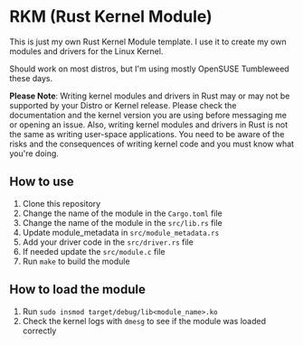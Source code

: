 # RKM (Rust Kernel Module)

This is just my own Rust Kernel Module template.
I use it to create my own modules and drivers for the Linux Kernel.

Should work on most distros, but I'm using mostly OpenSUSE Tumbleweed these days.

**Please Note**: Writing kernel modules and drivers in Rust may or may not be
supported by your Distro or Kernel release. Please check the documentation
and the kernel version you are using before messaging me or opening an issue.
Also, writing kernel modules and drivers in Rust is not the same as writing
user-space applications. You need to be aware of the risks and the consequences
of writing kernel code and you must know what you're doing.

## How to use

1. Clone this repository
2. Change the name of the module in the `Cargo.toml` file
3. Change the name of the module in the `src/lib.rs` file
4. Update module_metadata in `src/module_metadata.rs`
5. Add your driver code in the `src/driver.rs` file
6. If needed update the `src/module.c` file
7. Run `make` to build the module

## How to load the module

1. Run `sudo insmod target/debug/lib<module_name>.ko`
2. Check the kernel logs with `dmesg` to see if the module was loaded correctly
